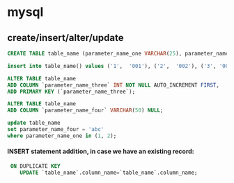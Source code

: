 # mysql

## create/insert/alter/update

```sql
CREATE TABLE table_name (parameter_name_one VARCHAR(25), parameter_name_two VARCHAR(25));

insert into table_name() values ('1',  '001'), ('2',  '002'), ('3', '003');

ALTER TABLE table_name
ADD COLUMN `parameter_name_three` INT NOT NULL AUTO_INCREMENT FIRST,
ADD PRIMARY KEY (`parameter_name_three`);

ALTER TABLE table_name
ADD COLUMN `parameter_name_four` VARCHAR(50) NULL;

update table_name
set parameter_name_four = 'abc'
where parameter_name_one in (1, 2);
```

#### INSERT statement addition, in case we have an existing record:
```sql
 ON DUPLICATE KEY
    UPDATE `table_name`.column_name=`table_name`.column_name;
```


